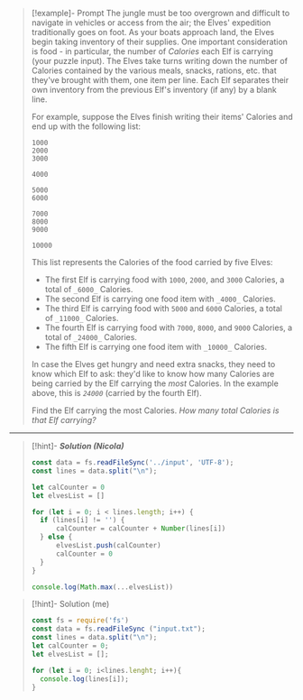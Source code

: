 >[!example]- Prompt 
>The jungle must be too overgrown and difficult to navigate in vehicles or access from the air; the Elves' expedition traditionally goes on foot. As your boats approach land, the Elves begin taking inventory of their supplies. One important consideration is food - in particular, the number of _Calories_ each Elf is carrying (your puzzle input).
>The Elves take turns writing down the number of Calories contained by the various meals, snacks, rations, etc. that they've brought with them, one item per line. Each Elf separates their own inventory from the previous Elf's inventory (if any) by a blank line.
>
>For example, suppose the Elves finish writing their items' Calories and end up with the following list:
>
>```
>1000
>2000
>3000
>
>4000
>
>5000
>6000
>
>7000
>8000
>9000
>
>10000
>```
>
>This list represents the Calories of the food carried by five Elves:
> -   The first Elf is carrying food with `1000`, `2000`, and `3000` Calories, a total of `_6000_` Calories.
> -   The second Elf is carrying one food item with `_4000_` Calories.
> -   The third Elf is carrying food with `5000` and `6000` Calories, a total of `_11000_` Calories.
> -   The fourth Elf is carrying food with `7000`, `8000`, and `9000` Calories, a total of `_24000_` Calories.
> -   The fifth Elf is carrying one food item with `_10000_` Calories.
> 
> In case the Elves get hungry and need extra snacks, they need to know which Elf to ask: they'd like to know how many Calories are being carried by the Elf carrying the _most_ Calories. In the example above, this is _`24000`_ (carried by the fourth Elf).
> 
> Find the Elf carrying the most Calories. _How many total Calories is that Elf carrying?_

---

>[!hint]- ***Solution (Nicola)***
>```js
>const data = fs.readFileSync('../input', 'UTF-8');
>const lines = data.split("\n");
>
>let calCounter = 0
>let elvesList = []
>
>for (let i = 0; i < lines.length; i++) {
>	if (lines[i] != '') {
>		calCounter = calCounter + Number(lines[i])
>	} else {
>		elvesList.push(calCounter)
>		calCounter = 0
>	}
>}
>
>console.log(Math.max(...elvesList))
>```

>[!hint]- Solution (me)
> ```js
> const fs = require('fs')
> const data = fs.readFileSync ("input.txt");
> const lines = data.split("\n");
> let calCounter = 0;
> let elvesList = [];
> 
> for (let i = 0; i<lines.lenght; i++){
> 	console.log(lines[i]);
> }
> ```
